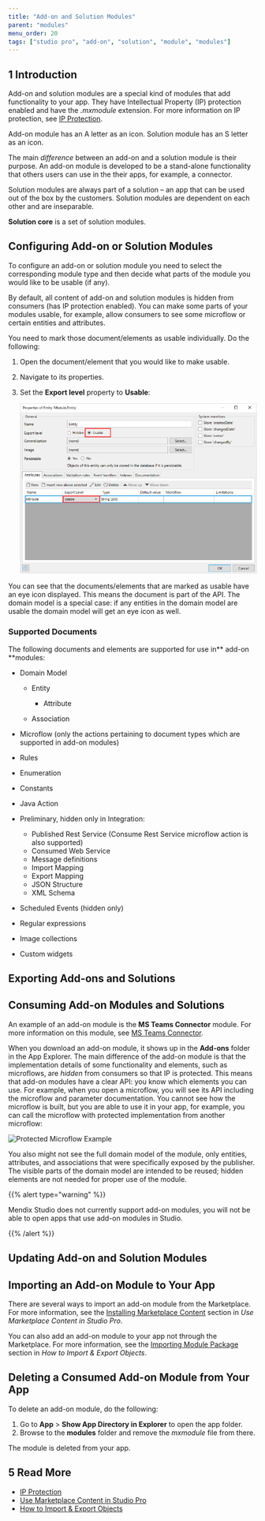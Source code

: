 ```yaml
---
title: "Add-on and Solution Modules"
parent: "modules"
menu_order: 20
tags: ["studio pro", "add-on", "solution", "module", "modules"]
---
```


## 1 Introduction

Add-on and solution modules are a special kind of modules that add functionality to your app. They have Intellectual Property (IP) protection enabled and have the *.mxmodule* extension. For more information on IP protection, see [IP Protection](/appstore/creating-content/sol-ip-protection). 

Add-on module has an A letter as an icon.
Solution module has an S letter as an icon.

The main *difference* between an add-on and a solution module is their purpose. An add-on module is developed to be a stand-alone functionality that others users can use in the their apps, for example, a connector. 

Solution modules are always part of a solution – an app that can be used out of the box by the customers. Solution modules are dependent on each other and are inseparable.  

**Solution core** is a set of solution modules. 

## Configuring Add-on or Solution Modules

To configure an add-on or solution module you need to select the corresponding module type and then decide what parts of the module you would like to be usable (if any). 

By default, all content of add-on and solution modules is hidden from consumers (has IP protection enabled). You can make some parts of your modules usable, for example, allow consumers to see some microflow or certain entities and attributes. 

You need to mark those document/elements as usable individually. Do the following:

1. Open the document/element that you would like to make usable.

2. Navigate to its properties.

3. Set the **Export level** property to **Usable**:

   ![](attachments/add-on-module/export-level-property.png)
   
You can see that the documents/elements that are marked as usable have an eye icon displayed. This means the document is part of the API. The domain model is a special case: if any entities in the domain model are usable the domain model will get an eye icon as well.

### Supported Documents

The following documents and elements are supported for use in** add-on **modules:

* Domain Model

    * Entity

         * Attribute

    * Association

* Microflow  (only the actions pertaining to document types which are supported in add-on modules)

* Rules

* Enumeration

* Constants
* Java Action

* Preliminary, hidden only in Integration:

    * Published Rest Service (Consume Rest Service microflow action is also supported)
    * Consumed Web Service
    * Message definitions
    * Import Mapping
    * Export Mapping
    * JSON Structure
    * XML Schema

* Scheduled Events (hidden only)

* Regular expressions

* Image collections

* Custom widgets

## Exporting Add-ons and Solutions



## Consuming Add-on Modules and Solutions

An example of an add-on module is the **MS Teams Connector** module. For more information on this module, see [MS Teams Connector](/appstore/app-services/ms-teams-connector).

When you download an add-on module, it shows up in the **Add-ons** folder in the App Explorer. The main difference of the add-on module is that the implementation details of some functionality and elements, such as microflows, are *hidden* from consumers so that IP is protected. This means that add-on modules have a clear API: you know which elements you can use. For example, when you open a microflow, you will see its API including the microflow and parameter documentation. You cannot see how the microflow is built, but you are able to use it in your app, for example, you can call the microflow with protected implementation from another microflow:

![Protected Microflow Example](attachments/add-on-module/protected-microflow.png)

You also might not see the full domain model of the module, only entities, attributes, and associations that were specifically exposed by the publisher. The visible parts of the domain model are intended to be reused; hidden elements are not needed for proper use of the module.

{{% alert type="warning" %}}

Mendix Studio does not currently support add-on modules, you will not be able to open apps that use add-on modules in Studio.

{{% /alert %}}

## Updating Add-on and Solution Modules



## Importing an Add-on Module to Your App

There are several ways to import an add-on module from the Marketplace. For more information, see the [Installing Marketplace Content](/appstore/general/app-store-content#install) section in *Use Marketplace Content in Studio Pro*.

You can also add an add-on module to your app not through the Marketplace. For more information, see the [Importing Module Package](/howto/integration/importing-and-exporting-objects#import-module) section in *How to Import & Export Objects*. 

## Deleting a Consumed Add-on Module from Your App

To delete an add-on module, do the following:

1. Go to  **App** > **Show App Directory in Explorer** to open the app folder.
2. Browse to the **modules** folder and remove the *mxmodule* file from there.

The module is deleted from your app.

## 5 Read More

* [IP Protection](/appstore/creating-content/sol-ip-protection)
* [Use Marketplace Content in Studio Pro](/appstore/general/app-store-content)
* [How to Import & Export Objects](/howto/integration/importing-and-exporting-objects)

